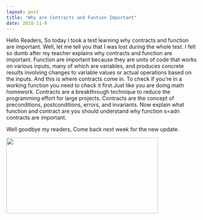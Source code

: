 ```yaml
---
layout: post
title: "Why are Contracts and Funtion Important"
date: 2018-11-9
---
```


<p> 
Hello Readers, So today I took a test learning why contracts and function are important. Well, let me tell you that I was lost during the whole test. I felt so dumb after my teacher explains why contracts and function are important.
Function are important because they are units of code that works on various inputs, many of which are variables, and produces concrete results involving changes to variable values or actual operations based on the inputs. And this is where contracts come in. To check if you're in a working function you need to check it first.Just like you are doing math homework. Contracts are a breakthrough technique to reduce the programming effort for large projects. Contracts are the concept of preconditions, postconditions, errors, and invariants. Now explain what function and contract are you should understand why function s=adn contracts are important.
</p>
<p> 
Well goodbye my readers, Come back next week for the new update.
</p>

<img src="https://static.tumblr.com/e8549cd1f5c0825bd7fe951250d20b3f/6qvupbf/tXoovrhzl/tumblr_static_tumblr_static_filename_640.gif" width="400px" height="200px">
